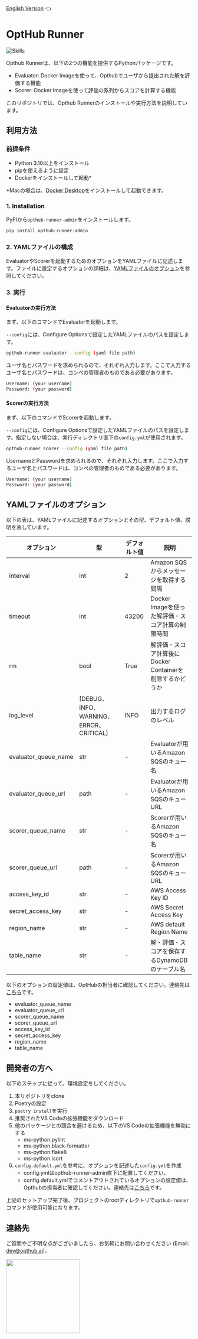 [English Version](https://github.com/opthub-org/opthub-runner-admin) 👈

# OptHub Runner

![Skills](https://skillicons.dev/icons?i=py,aws,graphql,docker,vscode,github)

Opthub Runnerは、以下の2つの機能を提供するPythonパッケージです。

- Evaluator: Docker Imageを使って、Opthubでユーザから提出された解を評価する機能
- Scorer:  Docker Imageを使って評価の系列からスコアを計算する機能

このリポジトリでは、Opthub Runnerのインストールや実行方法を説明しています。

## 利用方法
### 前提条件
- Python 3.10以上をインストール
- pipを使えるように設定
- Dockerをインストールして起動*

\*Macの場合は、[Docker Desktop](https://docs.docker.com/desktop/install/mac-install/)をインストールして起動できます。

### 1. Installation

PyPIから`opthub-runner-admin`をインストールします。
```bash
pip install opthub-runner-admin
```

### 2. YAMLファイルの構成
EvaluatorやScorerを起動するためのオプションをYAMLファイルに記述します。ファイルに設定するオプションの詳細は、[YAMLファイルのオプション](#YAMLFileOptions)を参照してください。

### 3. 実行
#### Evaluatorの実行方法

まず、以下のコマンドでEvaluatorを起動します。

`--config`には、Configure Optionsで設定したYAMLファイルのパスを設定します。

```bash
opthub-runner evaluator --config (yaml file path)
```

ユーザ名とパスワードを求められるので、それぞれ入力します。ここで入力するユーザ名とパスワードは、コンペの管理者のものである必要があります。

```bash
Username: (your username)
Password: (your password)
```

#### Scorerの実行方法
まず、以下のコマンドでScorerを起動します。

`--config`には、Configure Optionsで設定したYAMLファイルのパスを設定します。指定しない場合は、実行ディレクトリ直下の`config.yml`が使用されます。

```bash
opthub-runner scorer --config (yaml file path)
```

UsernameとPasswordを求められるので、それぞれ入力します。ここで入力するユーザ名とパスワードは、コンペの管理者のものである必要があります。
```bash
Username: (your username)
Password: (your password)
```

## YAMLファイルのオプション <a id="YAMLFileOptions"></a>
以下の表は、YAMLファイルに記述するオプションとその型、デフォルト値、説明を表しています。

| オプション | 型 | デフォルト値 | 説明 |
| ---- | ---- | ---- | ---- |
| interval | int | 2 | Amazon SQSからメッセージを取得する間隔 |
| timeout | int | 43200 | Docker Imageを使った解評価・スコア計算の制限時間 |
| rm | bool | True | 解評価・スコア計算後にDocker Containerを削除するかどうか |
log_level | [DEBUG、INFO、WARNING、ERROR、CRITICAL] | INFO | 出力するログのレベル |evaluator_queue_name | str | opthub_evaluator_sqs_Default_dev | Evaluatorが用いるAmazon SQSのキュー名 |
| evaluator_queue_name | str | - | Evaluatorが用いるAmazon SQSのキュー名 |
| evaluator_queue_url | path | - | Evaluatorが用いるAmazon SQSのキューURL |
| scorer_queue_name | str | - | Scorerが用いるAmazon SQSのキュー名 |
| scorer_queue_url | path | - | Scorerが用いるAmazon SQSのキューURL |
| access_key_id | str | - | AWS Access Key ID |
| secret_access_key | str | - | AWS Secret Access Key |
| region_name | str | - | AWS default Region Name |
| table_name | str | - | 解・評価・スコアを保存するDynamoDBのテーブル名 |

以下のオプションの設定値は、OptHubの担当者に確認してください。連絡先は[こちら](#Contact
)です。

- evaluator_queue_name
- evaluator_queue_url
- scorer_queue_name
- scorer_queue_url
- access_key_id
- secret_access_key
- region_name
- table_name

## 開発者の方へ

以下のステップに従って、環境設定をしてください。

1. 本リポジトリをclone
2. Poetryの設定
3. `poetry install`を実行
4. 推奨されたVS Codeの拡張機能をダウンロード
5. 他のパッケージとの競合を避けるため、以下のVS Codeの拡張機能を無効にする
    - ms-python.pylint
    - ms-python.black-formatter
    - ms-python.flake8
    - ms-python.isort
6. `config.default.yml`を参考に、オプションを記述した`config.yml`を作成
    - config.ymlはopthub-runner-admin直下に配置してください。
    - config.default.ymlでコメントアウトされているオプションの設定値は、Opthubの担当者に確認してください。連絡先は[こちら](#Contact)です。

上記のセットアップ完了後、プロジェクトのrootディレクトリで`opthub-runner`コマンドが使用可能になります。

## 連絡先 <a id="Contact"></a>

ご質問やご不明な点がございましたら、お気軽にお問い合わせください (Email: dev@opthub.ai)。

<img src="https://opthub.ai/assets/images/logo.svg" width="200">



